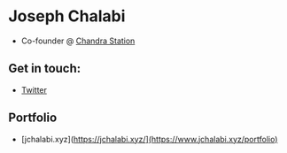 # Joseph Chalabi
- Co-founder @ [Chandra Station](https://github.com/ChandraStation)
  
## Get in touch:
* [Twitter](https://twitter.com/chalabi_joseph)

## Portfolio 
* [jchalabi.xyz](https://jchalabi.xyz/](https://www.jchalabi.xyz/portfolio)
